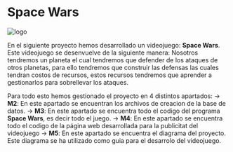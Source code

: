 # Space Wars

![logo](https://github.com/xavi-p-t/ProyectoFinal/assets/155578782/fb50eb4a-2480-4d30-b93a-3b6dafc85749)

En el siguiente proyecto hemos desarrollado un videojuego: **Space Wars**. Este videojuego se desenvuelve de la siguiente manera: Nosotros tendremos un planeta el cual tendremos que defender de los ataques de otros planetas, para ello tendremos que construir las defensas las cuales tendran costos de recursos, estos recursos tendremos que aprender a gestionarlos para sobrellevar los ataques.

Para todo esto hemos gestionado el proyecto en 4 distintos apartados: 
    →  **M2**: En este apartado se encuentran los archivos de creacion de la base de datos.
    →  **M3**: En este apartado se encuentra todo el codigo del programa **Space Wars**, es decir todo el juego.
    →  **M4**: En este apartado se encuentra todo el codigo de la página web desarrollada para la publicitat del                         videojuego
    →  **M5**: En este apartado se encuentra el diagrama del proyecto. Este diagrama se ha utilizado como guia para el                   desarrolo del videojuego.
